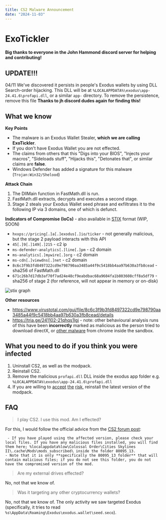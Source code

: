 ```yaml
---
title: CS2 Malware Announcement
date: "2024-11-03"
---
```


# ExoTickler

**Big thanks to everyone in the John Hammond discord server for helping and contributing!**

## UPDATE!!!

04/11
We've discovered it persists in people's Exodus wallets by using DLL Search-order hijacking.
This DLL will be at `%LOCALAPPDATA%\exodus\app-24.41.6\profapi.dll`, or a similar `app-` directory.
To remove the persistence, remove this file
**Thanks to jh discord dudes again for finding this!**

## What we know

**Key Points**
- The malware is an Exodus Wallet Stealer, **which we are calling ExoTickler**.
- If you don't have Exodus Wallet you are not effected.
- The claims from others that this "Digs into your BIOS", "Injects your macros", "Sideloads stuff", "Hijacks this", "Detonates that", or similar claims are **false**.
- Windows Defender has added a signature for this malware (`Trojan:Win32/Shelood`)

**Attack Chain**
1. The DllMain function in FastMath.dll is run.
2. FastMath.dll extracts, decrypts and executes a second stage.
3. Stage 2 steals your Exodus Wallet seed phrase and exfiltrates it to the following IP via 3 domains, one of which is defunct.

**Indicators of Compromise (IoCs)** - also available in [STIX](/stix/exotickler_stix.json) format (WIP, SOON)
- `hxxps://pricing[.]a[.]exodus[.]io/ticker` - not generally malicious, but the stage 2 payload interacts with this API
- `45[.]9[.]149[.]215` - c2 ip
- `ms-defender-analytics[.]line[.]pm` - c2 domain
- `ms-analytics[.]mywire[.]org` - c2 domain
- `ms-cdn[.]viewdns[.]net` - c2 domain
- `8c6c3f9b3fd8497322cd9e798790aa3485a44f9c5418bb4aa97b630a3fb8cead` - sha256 of FastMath.dll
- `671c26b7d17db3af70f7ad24e48cf9eabdbac68a9604fa1b803608cff8a5df79` - sha256 of stage 2 (for reference, will not appear in memory or on-disk)

![stix graph](/i/stixy_stix.png)

**Other resources**
- https://www.virustotal.com/gui/file/8c6c3f9b3fd8497322cd9e798790aa3485a44f9c5418bb4aa97b630a3fb8cead/details
- https://tria.ge/241102-21qhqs1lgj - note: other behavioural analysis runs of this have been **incorrectly** marked as malicious as the person tried to download directX, or [other malware](https://tria.ge/241102-qetsgsvgnr/behavioral1) from chrome inside the sandbox.
## What you need to do if you think you were infected

1. Uninstall CS2, as well as the modpack.
2. Reinstall CS2.
3. Remove the malicious `profapi.dll` DLL inside the exodus app folder e.g. `%LOCALAPPDATA%\exodus\app-24.41.6\profapi.dll`
4. If you are willing to [accept](https://forum.paradoxplaza.com/forum/threads/important-update-regarding-the-traffic-mod.1712835/post-29977050) [the](https://forum.paradoxplaza.com/forum/threads/important-update-regarding-the-traffic-mod.1712835/post-29977107) [risk](https://forum.paradoxplaza.com/forum/threads/important-update-regarding-the-traffic-mod.1712835/post-29977192), reinstall the latest version of the modpack.

## FAQ

> I play CS2. I use this mod. Am I effected?

For this, I would follow the official advice from the [CS2 forum post](https://forum.paradoxplaza.com/forum/threads/important-update-regarding-the-traffic-mod.1712835/post-29976957):
```
 - If you have played using the affected version, please check your local files. If you have any malicious files installed, you will find them here; %localappdata%low\Colossal Order\Cities Skylines II\.cache\Mods\mods_subscribed\ inside the folder 80095_13.  
- Note that it is only **specifically the 80095_13 folder** that will contain malicious files; if you do not see this folder, you do not have the compromised version of the mod.
```

> Are my external drives effected?

No, not that we know of.

> Was it targeting any other cryptocurrency wallets?

No, not that we know of. The only activity we saw targeted Exodus (specifically, it tries to read `%s\AppData\Roaming\Exodus\exodus.wallet\seed.seco`).
